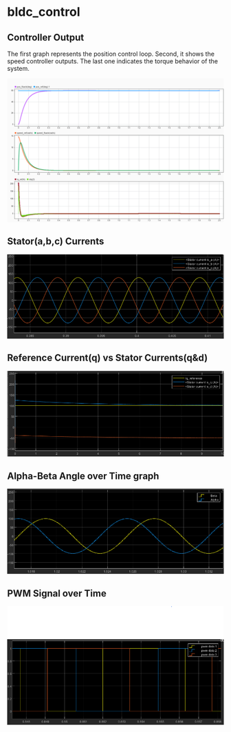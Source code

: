 # bldc_control

## Controller Output

The first graph represents the position control loop. 
Second, it shows the speed controller outputs. 
The last one indicates the torque behavior of the system.

![Alt text](https://github.com/hidayetersindursun/bldc_control/blob/main/results/results.png "controller output")

## Stator(a,b,c) Currents
![Alt text](https://github.com/hidayetersindursun/bldc_control/blob/main/results/Iabc.png "stator a,b,c currents")

## Reference Current(q) vs Stator Currents(q&d)
![Alt text](https://github.com/hidayetersindursun/bldc_control/blob/main/results/Iq-Id-Iref.png "reference q current vs stator q &d currents")

## Alpha-Beta Angle over Time graph
![Alt text](https://github.com/hidayetersindursun/bldc_control/blob/main/results/alpha-beta.png "alpha-beta angle versus time")

## PWM Signal over Time
![Alt text](https://github.com/hidayetersindursun/bldc_control/blob/main/results/pwm.png "pwm signal")

